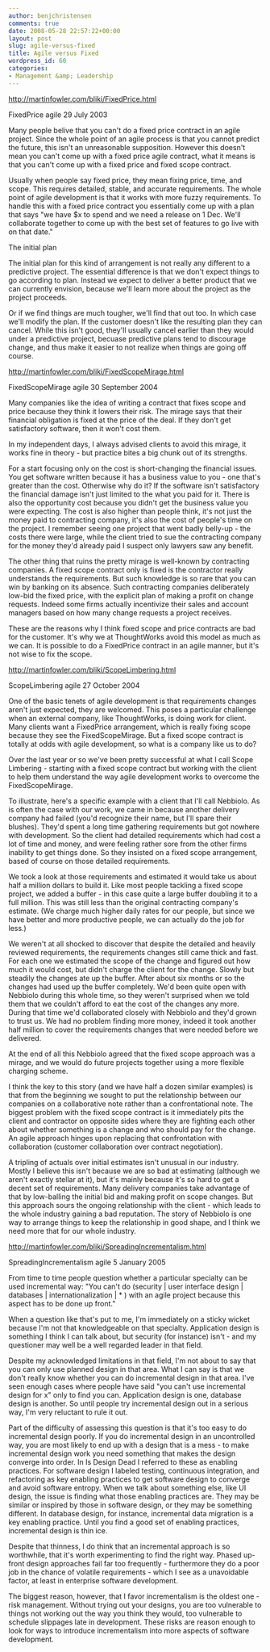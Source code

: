 ```yaml
---
author: benjchristensen
comments: true
date: 2008-05-28 22:57:22+00:00
layout: post
slug: agile-versus-fixed
title: Agile versus Fixed
wordpress_id: 60
categories:
- Management &amp; Leadership
---
```



http://martinfowler.com/bliki/FixedPrice.html



FixedPrice agile 29 July 2003



Many people belive that you can't do a fixed price contract in an agile project. Since the whole point of an agile process is that you cannot predict the future, this isn't an unreasonable supposition. However this doesn't mean you can't come up with a fixed price agile contract, what it means is that you can't come up with a fixed price and fixed scope contract.



Usually when people say fixed price, they mean fixing price, time, and scope. This requires detailed, stable, and accurate requirements. The whole point of agile development is that it works with more fuzzy requirements. To handle this with a fixed price contract you essentially come up with a plan that says "we have $x to spend and we need a release on 1 Dec. We'll collaborate together to come up with the best set of features to go live with on that date."



The initial plan



The initial plan for this kind of arrangement is not really any different to a predictive project. The essential difference is that we don't expect things to go according to plan. Instead we expect to deliver a better product that we can currently envision, because we'll learn more about the project as the project proceeds.



Or if we find things are much tougher, we'll find that out too. In which case we'll modify the plan. If the customer doesn't like the resulting plan they can cancel. While this isn't good, they'll usually cancel earlier than they would under a predictive project, becuase predictive plans tend to discourage change, and thus make it easier to not realize when things are going off course.











http://martinfowler.com/bliki/FixedScopeMirage.html



FixedScopeMirage agile 30 September 2004



Many companies like the idea of writing a contract that fixes scope and price because they think it lowers their risk. The mirage says that their financial obligation is fixed at the price of the deal. If they don't get satisfactory software, then it won't cost them.



In my independent days, I always advised clients to avoid this mirage, it works fine in theory - but practice bites a big chunk out of its strengths.



For a start focusing only on the cost is short-changing the financial issues. You get software written because it has a business value to you - one that's greater than the cost. Otherwise why do it? If the software isn't satisfactory the financial damage isn't just limited to the what you paid for it. There is also the opportunity cost because you didn't get the business value you were expecting. The cost is also higher than people think, it's not just the money paid to contracting company, it's also the cost of people's time on the project. I remember seeing one project that went badly belly-up - the costs there were large, while the client tried to sue the contracting company for the money they'd already paid I suspect only lawyers saw any benefit.



The other thing that ruins the pretty mirage is well-known by contracting companies. A fixed scope contract only is fixed is the contractor really understands the requirements. But such knowledge is so rare that you can win by banking on its absence. Such contracting companies deliberately low-bid the fixed price, with the explicit plan of making a profit on change requests. Indeed some firms actually incentivize their sales and account managers based on how many change requests a project receives.



These are the reasons why I think fixed scope and price contracts are bad for the customer. It's why we at ThoughtWorks avoid this model as much as we can. It is possible to do a FixedPrice contract in an agile manner, but it's not wise to fix the scope.










http://martinfowler.com/bliki/ScopeLimbering.html



ScopeLimbering agile 27 October 2004



One of the basic tenets of agile development is that requirements changes aren't just expected, they are welcomed. This poses a particular challenge when an external company, like ThoughtWorks, is doing work for client. Many clients want a FixedPrice arrangement, which is really fixing scope because they see the FixedScopeMirage. But a fixed scope contract is totally at odds with agile development, so what is a company like us to do?



Over the last year or so we've been pretty successful at what I call Scope Limbering - starting with a fixed scope contract but working with the client to help them understand the way agile development works to overcome the FixedScopeMirage.



To illustrate, here's a specific example with a client that I'll call Nebbiolo. As is often the case with our work, we came in because another delivery company had failed (you'd recognize their name, but I'll spare their blushes). They'd spent a long time gathering requirements but got nowhere with development. So the client had detailed requirements which had cost a lot of time and money, and were feeling rather sore from the other firms inability to get things done. So they insisted on a fixed scope arrangement, based of course on those detailed requirements.



We took a look at those requirements and estimated it would take us about half a million dollars to build it. Like most people tackling a fixed scope project, we added a buffer - in this case quite a large buffer doubling it to a full million. This was still less than the original contracting company's estimate. (We charge much higher daily rates for our people, but since we have better and more productive people, we can actually do the job for less.)



We weren't at all shocked to discover that despite the detailed and heavily reviewed requirements, the requirements changes still came thick and fast. For each one we estimated the scope of the change and figured out how much it would cost, but didn't charge the client for the change. Slowly but steadily the changes ate up the buffer. After about six months or so the changes had used up the buffer completely. We'd been quite open with Nebbiolo during this whole time, so they weren't surprised when we told them that we couldn't afford to eat the cost of the changes any more. During that time we'd collaborated closely with Nebbiolo and they'd grown to trust us. We had no problem finding more money, indeed it took another half million to cover the requirements changes that were needed before we delivered.



At the end of all this Nebbiolo agreed that the fixed scope approach was a mirage, and we would do future projects together using a more flexible charging scheme.



I think the key to this story (and we have half a dozen similar examples) is that from the beginning we sought to put the relationship between our companies on a collaborative note rather than a confrontational note. The biggest problem with the fixed scope contract is it immediately pits the client and contractor on opposite sides where they are fighting each other about whether something is a change and who should pay for the change. An agile approach hinges upon replacing that confrontation with collaboration (customer collaboration over contract negotiation).



A tripling of actuals over initial estimates isn't unusual in our industry. Mostly I believe this isn't because we are so bad at estimating (although we aren't exactly stellar at it), but it's mainly because it's so hard to get a decent set of requirements. Many delivery companies take advantage of that by low-balling the initial bid and making profit on scope changes. But this approach sours the ongoing relationship with the client - which leads to the whole industry gaining a bad reputation. The story of Nebbiolo is one way to arrange things to keep the relationship in good shape, and I think we need more that for our whole industry.









http://martinfowler.com/bliki/SpreadingIncrementalism.html



SpreadingIncrementalism agile 5 January 2005



From time to time people question whether a particular specialty can be used incremental way: "You can't do (security | user interface design | databases | internationalization | * ) with an agile project because this aspect has to be done up front."



When a question like that's put to me, I'm immediately on a sticky wicket because I'm not that knowledgeable on that specialty. Application design is something I think I can talk about, but security (for instance) isn't - and my questioner may well be a well regarded leader in that field.



Despite my acknowledged limitations in that field, I'm not about to say that you can only use planned design in that area. What I can say is that we don't really know whether you can do incremental design in that area. I've seen enough cases where people have said "you can't use incremental design for x" only to find you can. Application design is one, database design is another. So until people try incremental design out in a serious way, I'm very reluctant to rule it out.



Part of the difficulty of assessing this question is that it's too easy to do incremental design poorly. If you do incremental design in an uncontrolled way, you are most likely to end up with a design that is a mess - to make incremental design work you need something that makes the design converge into order. In Is Design Dead I referred to these as enabling practices. For software design I labeled testing, continuous integration, and refactoring as key enabling practices to get software design to converge and avoid software entropy. When we talk about something else, like UI design, the issue is finding what those enabling practices are. They may be similar or inspired by those in software design, or they may be something different. In database design, for instance, incremental data migration is a key enabling practice. Until you find a good set of enabling practices, incremental design is thin ice.



Despite that thinness, I do think that an incremental approach is so worthwhile, that it's worth experimenting to find the right way. Phased up-front design approaches fail far too frequently - furthermore they do a poor job in the chance of volatile requirements - which I see as a unavoidable factor, at least in enterprise software development.



The biggest reason, however, that I favor incrementalism is the oldest one - risk management. Without trying out your designs, you are too vulnerable to things not working out the way you think they would, too vulnerable to schedule slippages late in development. These risks are reason enough to look for ways to introduce incrementalism into more aspects of software development.

